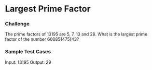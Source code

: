 # Largest Prime Factor

### Challenge

The prime factors of 13195 are 5, 7, 13 and 29.
What is the largest prime factor of the number 600851475143?

### Sample Test Cases

Input: 13195
Output: 29

